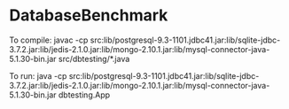 DatabaseBenchmark
=================
To compile:
javac -cp src:lib/postgresql-9.3-1101.jdbc41.jar:lib/sqlite-jdbc-3.7.2.jar:lib/jedis-2.1.0.jar:lib/mongo-2.10.1.jar:lib/mysql-connector-java-5.1.30-bin.jar src/dbtesting/*.java

To run:
java -cp src:lib/postgresql-9.3-1101.jdbc41.jar:lib/sqlite-jdbc-3.7.2.jar:lib/jedis-2.1.0.jar:lib/mongo-2.10.1.jar:lib/mysql-connector-java-5.1.30-bin.jar dbtesting.App